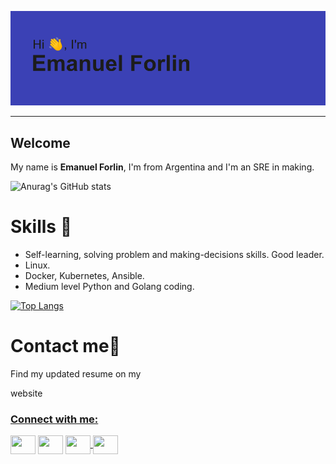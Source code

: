 [![MasterHead](https://github.com/emaaForlin/emaaForlin/blob/main/header.png)](https://github.com/emaaForlin/emaaForlin)

---
## Welcome
My name is **Emanuel Forlin**, I'm from Argentina and I'm an SRE in making.

![Anurag's GitHub stats](https://github-readme-stats.vercel.app/api?username=emaaForlin&show_icons=true&theme=blueberry&layout=compact)


# Skills 🏹

* Self-learning, solving problem and making-decisions skills. Good leader.
* Linux.
* Docker, Kubernetes, Ansible.
* Medium level Python and Golang coding.

[![Top Langs](https://github-readme-stats.vercel.app/api/top-langs/?username=emaaForlin&layout=compact&theme=blueberry)](https://github.com/anuraghazra/github-readme-stats)

# Contact me🤙

Find my updated resume on my <p>website<a href="bit.ly/emaaForlin" target="blank"></p>

<h3 align="left">Connect with me:</h3>
<p align="left">
<a href="https://twitter.com/emaa_forlin14" target="blank"><img align="center" src="https://cdn.jsdelivr.net/npm/simple-icons@3.0.1/icons/twitter.svg" alt="" height="30" width="40" /></a>
<a href="https://www.linkedin.com/in/emanuel-forlin/" target="blank"><img align="center" src="https://cdn.jsdelivr.net/npm/simple-icons@3.0.1/icons/linkedin.svg" alt="" height="30" width="40" /></a>
<a href="https://www.instagram.com/emaa_forlin/" target="blank"><img align="center" src="https://cdn.jsdelivr.net/npm/simple-icons@3.0.1/icons/instagram.svg" alt="" height="30" width="40" /</a>
<a href="https://open.spotify.com/user/3098kbtn6hofgo2nyr8h4c2te?si=be280dfa1da24a55" target="blank"><img align="center" src="https://cdn.jsdelivr.net/npm/simple-icons@3.0.1/icons/spotify.svg" alt="" height="30" width="40" /></a>
</p>
